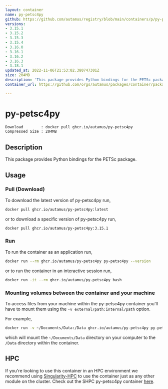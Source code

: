 ```yaml
---
layout: container
name: py-petsc4py
github: https://github.com/autamus/registry/blob/main/containers/p/py-petsc4py/spack.yaml
versions:
- 3.15.1
- 3.15.2
- 3.15.3
- 3.15.4
- 3.16.0
- 3.16.1
- 3.16.2
- 3.16.3
- 3.18.1
updated_at: 2022-11-06T21:53:02.380747301Z
size: 204MB
description: 'This package provides Python bindings for the PETSc package. '
container_url: https://github.com/orgs/autamus/packages/container/package/py-petsc4py

---
```

# py-petsc4py
```bash 
Download        : docker pull ghcr.io/autamus/py-petsc4py
Compressed Size : 204MB
```

## Description
This package provides Python bindings for the PETSc package. 

## Usage
### Pull (Download)
To download the latest version of py-petsc4py run,

```bash
docker pull ghcr.io/autamus/py-petsc4py:latest
```

or to download a specific version of py-petsc4py run,

```bash
docker pull ghcr.io/autamus/py-petsc4py:3.15.1
```
### Run
To run the container as an application run,
```bash
docker run --rm ghcr.io/autamus/py-petsc4py py-petsc4py --version
```

or to run the container in an interactive session run,
```bash
docker run -it --rm ghcr.io/autamus/py-petsc4py bash
```

### Mounting volumes between the container and your machine
To access files from your machine within the py-petsc4py container you'll have to mount them using the `-v external/path:internal/path` option.

For example,
```bash
docker run -v ~/Documents/Data:/Data ghcr.io/autamus/py-petsc4py py-petsc4py /Data/myData.csv
```
which will mount the `~/Documents/Data` directory on your computer to the `/Data` directory within the container.

## HPC
If you're looking to use this container in an HPC environment we recommend using [Singularity-HPC](https://singularity-hpc.readthedocs.io) to use the container just as any other module on the cluster. Check out the SHPC py-petsc4py container [here](https://singularityhub.github.io/singularity-hpc/r/ghcr.io-autamus-py-petsc4py/).